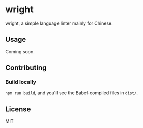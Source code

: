 # wright
wright, a simple language linter mainly for Chinese.

## Usage

Coming soon.

## Contributing

### Build locally

`npm run build`, and you'll see the Babel-compiled files in `dist/`.

## License

MIT
